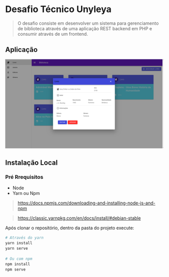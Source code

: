 # Desafio Técnico Unyleya

> O desafio consiste em desenvolver um sistema para gerenciamento de biblioteca através de uma aplicação REST backend em PHP e consumir através de um frontend.

## Aplicação

![](src/assets/screen.png)

## Instalação Local
### Pré Rrequisitos
- Node
- Yarn ou Npm

> https://docs.npmjs.com/downloading-and-installing-node-js-and-npm

> https://classic.yarnpkg.com/en/docs/install/#debian-stable

Após clonar o repositório, dentro da pasta do projeto execute:

```sh
# Através do yarn
yarn install
yarn serve

# Ou com npm
npm install
npm serve
```

<!-- Markdown link & img dfn's -->

[duck]: https://github.com/erikras/ducks-modular-redux
